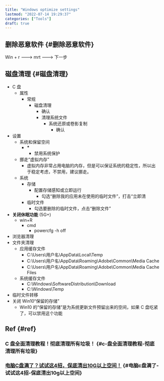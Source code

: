 ```yaml
---
title: "Windows optimize settings"
lastmod: "2022-07-14 19:29:37"
categories: ["Tools"]
draft: true
---
```


## 删除恶意软件 {#删除恶意软件}

Win + r ---&gt; mrt ---&gt; 下一步


## 磁盘清理 {#磁盘清理}

-   C 盘
    -   属性
        -   常规
            -   磁盘清理
                -   确认
                -   清理系统文件
                    -   系统还原或卷影复制
                        -   确认
-   设置
    -   系统和保留空间
        -   **\***
            -   禁用系统保护
    -   挪走“虚拟内存”
        -   虚拟内存非常占用电脑的内存，但是可以保证系统的稳定性，所以出于稳定考虑，不禁用，建议挪走。
    -   系统
        -   存储
            -   配置存储感知或立即运行
                -   勾选“删除我的应用未在使用的临时文件”，打击“立即清
        -   临时文件
            -   勾选要删除的临时文件，点击“删除文件”
-   **关闭休眠功能** (5G+)
    -   win+R
        -   cmd
            -   powercfg -h off
-   浏览器清理
-   文件夹清理
    -   应用缓存文件
        -   C:\Users\\用户名\AppData\Local\Temp
        -   C:\Users\\用户名\AppData\Roaming\Adobe\Common\Media Cache
        -   C:\Users\\用户名\AppData\Roaming\Adobe\Common\Media Cache Files
    -   系统缓存文件
        -   C:\Windows\SoftwareDistribution\Download
        -   C:\Windows\Temp
-   临时文件转移
-   关闭 Win10“保留的存储”
    -   Win10 的“保留的存储”是为系统更新文件预留出来的空间，如果 C 盘吃紧了，可以禁用这个功能


## Ref {#ref}


### C 盘全面清理教程！彻底清理所有垃圾！ {#c-盘全面清理教程-彻底清理所有垃圾}


### [电脑C盘满了？试试这4招，保底清出10G以上空间！](https://mp.weixin.qq.com/s/NNVQQr2hFJUjq2MRslmjWQ) {#电脑c盘满了-试试这4招-保底清出10g以上空间}